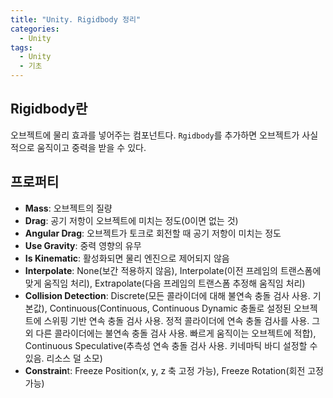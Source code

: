 ```yaml
---
title: "Unity. Rigidbody 정리"
categories:
  - Unity
tags:
  - Unity
  - 기초
---
```


## Rigidbody란

오브젝트에 물리 효과를 넣어주는 컴포넌트다. `Rgidbody`를 추가하면 오브젝트가 사실적으로 움직이고 중력을 받을 수 있다.

## 프로퍼티

- **Mass**: 오브젝트의 질량
- **Drag**: 공기 저항이 오브젝트에 미치는 정도(0이면 없는 것)
- **Angular Drag**: 오브젝트가 토크로 회전할 때 공기 저항이 미치는 정도
- **Use Gravity**: 중력 영향의 유무
- **Is Kinematic**: 활성화되면 물리 엔진으로 제어되지 않음
- **Interpolate**: None(보간 적용하지 않음), Interpolate(이전 프레임의 트랜스폼에 맞게 움직임 처리), Extrapolate(다음 프레임의 트랜스폼 추정해 움직임 처리)
- **Collision Detection**: Discrete(모든 콜라이더에 대해 불연속 충돌 검사 사용. 기본값), Continuous(Continuous, Continuous Dynamic 충돌로 설정된 오브젝트에 스위핑 기반 연속 충돌 검사 사용. 정적 콜라이더에 연속 충돌 검사를 사용. 그 외 다른 콜라이더에는 불연속 충돌 검사 사용. 빠르게 움직이는 오브젝트에 적합), Continuous Speculative(추측성 연속 충돌 검사 사용. 키네마틱 바디 설정할 수 있음. 리소스 덜 소모)
- **Constrain**t: Freeze Position(x, y, z 축 고정 가능), Freeze Rotation(회전 고정 가능)